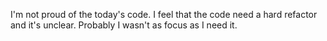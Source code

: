 I'm not proud of the today's code. I feel that the code need a hard refactor and it's unclear. Probably I wasn't as focus as I need it.
